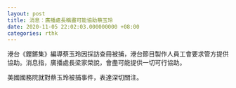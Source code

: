 ```yaml
---
layout: post
title: 消息︰廣播處長稱盡可能協助蔡玉玲
date: 2020-11-05 22:02:03.000000000 +08:00
categories: rthk
---
```


港台《鏗鏘集》編導蔡玉玲因採訪查冊被捕，港台節目製作人員工會要求管方提供協助。消息指，廣播處長梁家榮說，會盡可能提供一切可行協助。

美國國務院就對蔡玉玲被捕事件，表達深切關注。
